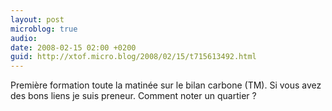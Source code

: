 ```yaml
---
layout: post
microblog: true
audio: 
date: 2008-02-15 02:00 +0200
guid: http://xtof.micro.blog/2008/02/15/t715613492.html
---
```

Première formation toute la matinée sur le bilan carbone (TM). Si vous avez des bons liens je suis preneur. Comment noter un quartier ?

